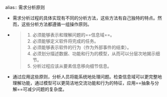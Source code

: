 alias:: 需求分析原则

- 需求分析过程的具体实现有不同的分析方法，这些方法有自己独特的特点。然而，这些分析方法都遵循一组操作原则。
- > 1. 必须能够表示和理解问题的==信息域==。
  > 2. 必须能够定义软件将完成的任务。
  > 3. 必须能够表示软件的行为（作为外部事件的结束）。
  > 4. 必须划分描述数据、功能和行为的模型，从而可以分层次地揭示细节。
  > 5. 分析过程应该从要素信息移向细节信息。
- 通过应用这些原则，分析人员将能系统地处理问题。检查信息域可以更完整地理解功能，通过模型可以更简洁地交流功能和行为的特征，应用==抽象与分解==可减少问题的复杂度。